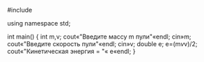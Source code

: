 #include <iostream>

using namespace std;

int main()
{
int m,v;
cout«"Введите массу m пули"«endl;
cin»m;
cout«"Введите скорость пули"«endl;
cin»v;
double e;
e=(m*v*v)/2;
cout«"Кинетическая энергия = "« e«endl;
}